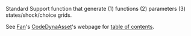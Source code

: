 Standard Support function that generate (1) functions (2) parameters (3) states/shock/choice grids.

See [Fan](https://fanwangecon.github.io)'s [CodeDynaAsset](https://github.com/FanWangEcon/CodeDynaAsset)'s webpage for [table of contents](https://fanwangecon.github.io/CodeDynaAsset/).

